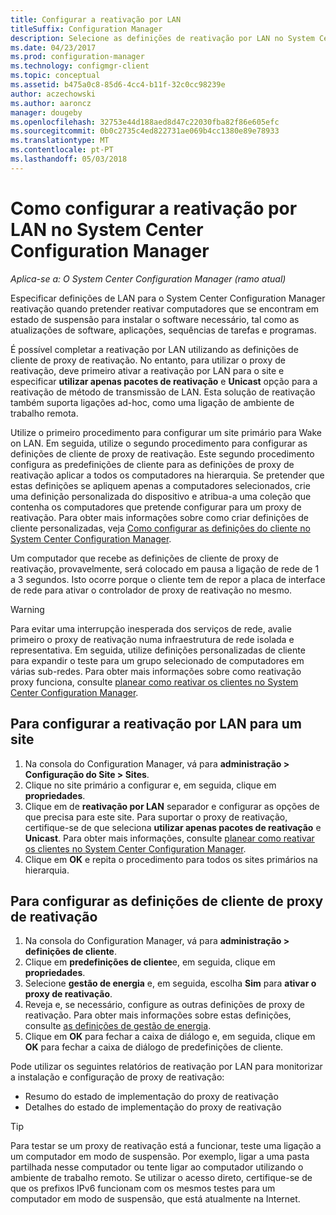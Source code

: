 ```yaml
---
title: Configurar a reativação por LAN
titleSuffix: Configuration Manager
description: Selecione as definições de reativação por LAN no System Center Configuration Manager.
ms.date: 04/23/2017
ms.prod: configuration-manager
ms.technology: configmgr-client
ms.topic: conceptual
ms.assetid: b475a0c8-85d6-4cc4-b11f-32c0cc98239e
author: aczechowski
ms.author: aaroncz
manager: dougeby
ms.openlocfilehash: 32753e44d188aed8d47c22030fba82f86e605efc
ms.sourcegitcommit: 0b0c2735c4ed822731ae069b4cc1380e89e78933
ms.translationtype: MT
ms.contentlocale: pt-PT
ms.lasthandoff: 05/03/2018
---
```

# <a name="how-to-configure-wake-on-lan-in-system-center-configuration-manager"></a>Como configurar a reativação por LAN no System Center Configuration Manager

*Aplica-se a: O System Center Configuration Manager (ramo atual)*

Especificar definições de LAN para o System Center Configuration Manager reativação quando pretender reativar computadores que se encontram em estado de suspensão para instalar o software necessário, tal como as atualizações de software, aplicações, sequências de tarefas e programas.

É possível completar a reativação por LAN utilizando as definições de cliente de proxy de reativação. No entanto, para utilizar o proxy de reativação, deve primeiro ativar a reativação por LAN para o site e especificar **utilizar apenas pacotes de reativação** e **Unicast** opção para a reativação de método de transmissão de LAN. Esta solução de reativação também suporta ligações ad-hoc, como uma ligação de ambiente de trabalho remota.

Utilize o primeiro procedimento para configurar um site primário para Wake on LAN. Em seguida, utilize o segundo procedimento para configurar as definições de cliente de proxy de reativação. Este segundo procedimento configura as predefinições de cliente para as definições de proxy de reativação aplicar a todos os computadores na hierarquia. Se pretender que estas definições se apliquem apenas a computadores selecionados, crie uma definição personalizada do dispositivo e atribua-a uma coleção que contenha os computadores que pretende configurar para um proxy de reativação. Para obter mais informações sobre como criar definições de cliente personalizadas, veja [Como configurar as definições do cliente no System Center Configuration Manager](../../../core/clients/deploy/configure-client-settings.md).

Um computador que recebe as definições de cliente de proxy de reativação, provavelmente, será colocado em pausa a ligação de rede de 1 a 3 segundos. Isto ocorre porque o cliente tem de repor a placa de interface de rede para ativar o controlador de proxy de reativação no mesmo.

> [!WARNING]
> Para evitar uma interrupção inesperada dos serviços de rede, avalie primeiro o proxy de reativação numa infraestrutura de rede isolada e representativa. Em seguida, utilize definições personalizadas de cliente para expandir o teste para um grupo selecionado de computadores em várias sub-redes. Para obter mais informações sobre como reativação proxy funciona, consulte [planear como reativar os clientes no System Center Configuration Manager](../../../core/clients/deploy/plan/plan-wake-up-clients.md).

## <a name="to-configure-wake-on-lan-for-a-site"></a>Para configurar a reativação por LAN para um site

1. Na consola do Configuration Manager, vá para **administração > Configuração do Site > Sites**.
2. Clique no site primário a configurar e, em seguida, clique em **propriedades**.
3. Clique em de **reativação por LAN** separador e configurar as opções de que precisa para este site. Para suportar o proxy de reativação, certifique-se de que seleciona **utilizar apenas pacotes de reativação** e **Unicast**. Para obter mais informações, consulte [planear como reativar os clientes no System Center Configuration Manager](../../../core/clients/deploy/plan/plan-wake-up-clients.md).
4. Clique em **OK** e repita o procedimento para todos os sites primários na hierarquia.

## <a name="to-configure-wake-up-proxy-client-settings"></a>Para configurar as definições de cliente de proxy de reativação

1. Na consola do Configuration Manager, vá para **administração > definições de cliente**.
2. Clique em **predefinições de cliente**e, em seguida, clique em **propriedades**.
3. Selecione **gestão de energia** e, em seguida, escolha **Sim** para **ativar o proxy de reativação**.
4. Reveja e, se necessário, configure as outras definições de proxy de reativação. Para obter mais informações sobre estas definições, consulte [as definições de gestão de energia](../../../core/clients/deploy/about-client-settings.md#power-management).
5. Clique em **OK** para fechar a caixa de diálogo e, em seguida, clique em **OK** para fechar a caixa de diálogo de predefinições de cliente.

Pode utilizar os seguintes relatórios de reativação por LAN para monitorizar a instalação e configuração de proxy de reativação:

- Resumo do estado de implementação do proxy de reativação
- Detalhes do estado de implementação do proxy de reativação

> [!TIP]
> Para testar se um proxy de reativação está a funcionar, teste uma ligação a um computador em modo de suspensão. Por exemplo, ligar a uma pasta partilhada nesse computador ou tente ligar ao computador utilizando o ambiente de trabalho remoto. Se utilizar o acesso direto, certifique-se de que os prefixos IPv6 funcionam com os mesmos testes para um computador em modo de suspensão, que está atualmente na Internet.
